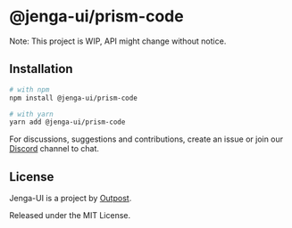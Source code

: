 # @jenga-ui/prism-code

Note: This project is WIP, API might change without notice.

## Installation

```sh
# with npm
npm install @jenga-ui/prism-code

# with yarn
yarn add @jenga-ui/prism-code
```

For discussions, suggestions and contributions, create an issue or join our [Discord](https://discord.gg/sHnHPnAPZj) channel to chat.

## License

Jenga-UI is a project by [Outpost](https://outpost.run).

Released under the MIT License.
